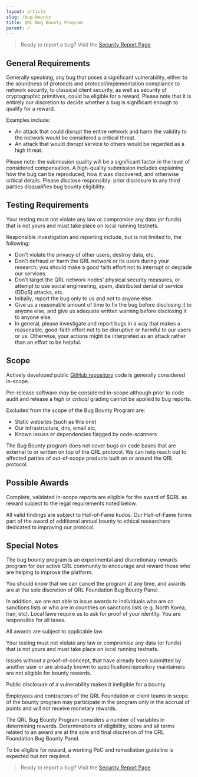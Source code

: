 ```yaml
---
layout: article
slug: /bug-bounty
title: QRL Bug Bounty Program
parent: /
---
```

> Ready to report a bug? Visit the [Security Report Page](/security-report)

## General Requirements

Generally speaking, any bug that poses a significant vulnerability, either to the soundness of protocols and protocol/implementation compliance to network security, to classical client security, as well as security of cryptographic primitives, could be eligible for a reward. Please note that it is entirely our discretion to decide whether a bug is significant enough to qualify for a reward.

Examples include:

- An attack that could disrupt the entire network and harm the validity to the network would be considered a critical threat.
- An attack that would disrupt service to others would be regarded as a high threat.

Please note: the submission quality will be a significant factor in the level of considered compensation. A high-quality submission includes explaining how the bug can be reproduced, how it was discovered, and otherwise critical details. Please disclose responsibly: prior disclosure to any third parties disqualifies bug bounty eligibility.

## Testing Requirements

Your testing must not violate any law or compromise any data (or funds) that is not yours and must take place on local running testnets.

Responsible investigation and reporting include, but is not limited to, the following:

- Don't violate the privacy of other users, destroy data, etc.
- Don't defraud or harm the QRL network or its users during your research; you should make a good faith effort not to interrupt or degrade our services.
- Don't target the QRL network nodes' physical security measures, or attempt to use social engineering, spam, distributed denial of service (DDoS) attacks, etc.
- Initially, report the bug only to us and not to anyone else.
- Give us a reasonable amount of time to fix the bug before disclosing it to anyone else, and give us adequate written warning before disclosing it to anyone else.
- In general, please investigate and report bugs in a way that makes a reasonable, good-faith effort not to be disruptive or harmful to our users or us. Otherwise, your actions might be interpreted as an attack rather than an effort to be helpful.

## Scope

Actively developed public [GitHub repository](https://github.com/theQRL/repositories)
 code is generally considered in-scope.

Pre-release software _may_ be considered in-scope although prior to code audit and release a _high_ or _critical_ grading cannot be applied to bug reports.

Excluded from the scope of the Bug Bounty Program are:

- Static websites (such as this one)
- Our infrastructure, dns, email etc,
- Known issues or dependencies flagged by code-scanners

The Bug Bounty program does not cover bugs on code bases that are external to or written on top of the QRL protocol. We can help reach out to affected parties of out-of-scope products built on or around the QRL protocol.

## Possible Awards

Complete, validated in-scope reports are eligible for the award of $QRL as reward subject to the legal requirements noted below.

All valid findings are subject to Hall-of-Fame kudos. Our Hall-of-Fame forms part of the award of additional annual bounty to ethical researchers dedicated to improving our protocol.

## Special Notes

The bug bounty program is an experimental and discretionary rewards program for our active QRL community to encourage and reward those who are helping to improve the platform.

You should know that we can cancel the program at any time, and awards are at the sole discretion of QRL Foundation Bug Bounty Panel.

In addition, we are not able to issue awards to individuals who are on sanctions lists or who are in countries on sanctions lists (e.g. North Korea, Iran, etc). Local laws require us to ask for proof of your identity. You are responsible for all taxes.

All awards are subject to applicable law.

Your testing must not violate any law or compromise any data (or funds) that is not yours and must take place on local running testnets.

Issues without a proof-of-concept, that have already been submitted by another user or are already known to specification/repository maintainers are not eligible for bounty rewards.

Public disclosure of a vulnerability makes it ineligible for a bounty.

Employees and contractors of the QRL Foundation or client teams in scope of the bounty program may participate in the program only in the accrual of points and will not receive monetary rewards.

The QRL Bug Bounty Program considers a number of variables in determining rewards. Determinations of eligibility, score and all terms related to an award are at the sole and final discretion of the QRL Foundation Bug Bounty Panel.

To be eligible for reward, a working PoC and remediation guideline is expected but not required.

> Ready to report a bug? Visit the [Security Report Page](/security-report)
